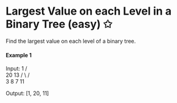 # Largest Value on each Level in a Binary Tree (easy) ✩

Find the largest value on each level of a binary tree.

#### Example 1
Input: 
     1
    /  \
   20   13
  / \   /\
 3   8 7 11

Output: [1, 20, 11]